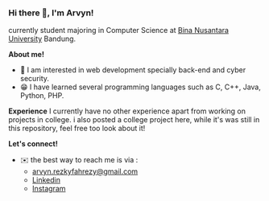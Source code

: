 ### Hi there 👋, I'm Arvyn!

currently student majoring in Computer Science at [Bina Nusantara University](https://binus.ac.id/) Bandung.

**About me!**
- 👀 I am interested in web development specially back-end and cyber security.
- 😁 I have learned several programming languages such as C, C++, Java, Python, PHP.

**Experience**
I currently have no other experience apart from working on projects in college.
i also  posted a college project here, while it's was still in this repository, feel free too look about it!

**Let's connect!**
- ✉️ the best way to reach me is via :
  - arvyn.rezkyfahrezy@gmail.com
  - [Linkedin](https://www.linkedin.com/in/arvyn-rezky-fahrezy/)
  - [Instagram](https://www.instagram.com/arvyzf/)



<!--
**Arvynrf/Arvynrf** is a ✨ _special_ ✨ repository because its `README.md` (this file) appears on your GitHub profile.

Here are some ideas to get you started:

- 🔭 I’m currently working on ...
- 🌱 I’m currently learning ...
- 👯 I’m looking to collaborate on ...
- 🤔 I’m looking for help with ...
- 💬 Ask me about ...
- 📫 How to reach me: ...
- 😄 Pronouns: ...
- ⚡ Fun fact: ...
-->
